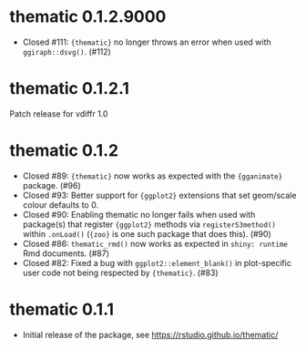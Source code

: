 # thematic 0.1.2.9000

* Closed #111: `{thematic}` no longer throws an error when used with `ggiraph::dsvg()`. (#112)

# thematic 0.1.2.1

Patch release for vdiffr 1.0

# thematic 0.1.2

* Closed #89: `{thematic}` now works as expected with the `{gganimate}` package. (#96)
* Closed #93: Better support for `{ggplot2}` extensions that set geom/scale colour defaults to 0.
* Closed #90: Enabling thematic no longer fails when used with package(s) that register `{ggplot2}` methods via `registerS3method()` within `.onLoad()` (`{zoo}` is one such package that does this). (#90)
* Closed #86: `thematic_rmd()` now works as expected in `shiny: runtime` Rmd documents. (#87)
* Closed #82: Fixed a bug with `ggplot2::element_blank()` in plot-specific user code not being respected by `{thematic}`. (#83) 

# thematic 0.1.1

* Initial release of the package, see https://rstudio.github.io/thematic/
